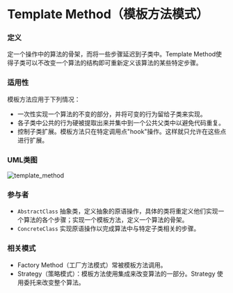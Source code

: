 # Template Method（模板方法模式）

### 定义
定一个操作中的算法的骨架，而将一些步骤延迟到子类中。Template Method使得子类可以不改变一个算法的结构即可重新定义该算法的某些特定步骤。

### 适用性
模板方法应用于下列情况：
* 一次性实现一个算法的不变的部分，并将可变的行为留给子类来实现。
* 各子类中公共的行为硬被提取出来并集中到一个公共父类中以避免代码重复。
* 控制子类扩展。模板方法只在特定调用点"hook"操作。这样就只允许在这些点进行扩展。

### UML类图
![template_method](http://ohtd7tndv.bkt.clouddn.com/template_method.png)

### 参与者
* `AbstractClass` 抽象类，定义抽象的原语操作，具体的类将重定义他们实现一个算法的各个步骤；实现一个模板方法，定义一个算法的骨架。
* `ConcreteClass` 实现原语操作以完成算法中与特定子类相关的步骤。

### 相关模式
* Factory Method（工厂方法模式）常被模板方法调用。
* Strategy（策略模式）：模板方法使用集成来改变算法的一部分。Strategy 使用委托来改变整个算法。